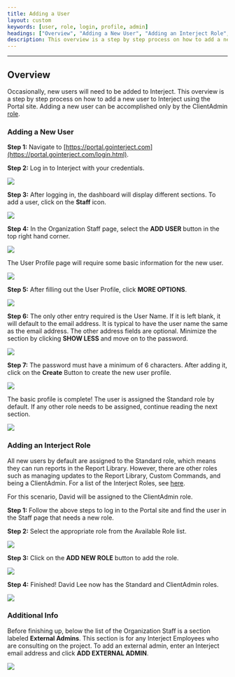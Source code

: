 ```yaml
---
title: Adding a User
layout: custom
keywords: [user, role, login, profile, admin]
headings: ["Overview", "Adding a New User", "Adding an Interject Role", "Additional Info"]
description: This overview is a step by step process on how to add a new user to Interject using the Portal site. Adding a new user can be accomplished only by the ClientAdmin role.
---
```

* * *

## Overview

Occasionally, new users will need to be added to Interject. This overview is a step by step process on how to add a new user to Interject using the Portal site. Adding a new user can be accomplished only by the ClientAdmin [role](/wPortal/INTERJECT-Roles.html#overview).

### Adding a New User

**Step 1:** Navigate to [https://portal.gointerject.com](https://portal.gointerject.com/login.html).

**Step 2:** Log in to Interject with your credentials.

![](/images/AddingAUser/01.png)
<br>

**Step 3:** After logging in, the dashboard will display different sections. To add a user, click on the **Staff** icon.

![](/images/AddingAUser/02.png)
<br>

**Step 4:** In the Organization Staff page, select the **ADD USER** button in the top right hand corner.

![](/images/AddingAUser/03.png)
<br>

The User Profile page will require some basic information for the new user.

![](/images/AddingAUser/04.png)
<br>

**Step 5:** After filling out the User Profile, click **MORE OPTIONS**.

![](/images/AddingAUser/05.png)
<br>

**Step 6:** The only other entry required is the User Name. If it is left blank, it will default to the email address. It is typical to have the user name the same as the email address. The other address fields are optional. Minimize the section by clicking **SHOW LESS** and move on to the password.

![](/images/AddingAUser/06.png)
<br>

**Step 7:** The password must have a minimum of 6 characters. After adding it, click on the **Create** Button to create the new user profile.

![](/images/AddingAUser/07.png)
<br>

The basic profile is complete! The user is assigned the Standard role by default. If any other role needs to be assigned, continue reading the next section.

![](/images/AddingAUser/08.png)
<br>

### Adding an Interject Role

All new users by default are assigned to the Standard role, which means they can run reports in the Report Library. However, there are other roles such as managing updates to the Report Library, Custom Commands, and being a ClientAdmin. For a list of the Interject Roles, see [here](/wPortal/INTERJECT-Roles.html#overview).

For this scenario, David will be assigned to the ClientAdmin role.

**Step 1:** Follow the above steps to log in to the Portal site and find the user in the Staff page that needs a new role.

**Step 2:** Select the appropriate role from the Available Role list.

![](/images/AddingAUser/09.png)
<br>

**Step 3:** Click on the **ADD NEW ROLE** button to add the role.

![](/images/AddingAUser/10.png)
<br>

**Step 4:** Finished! David Lee now has the Standard and ClientAdmin roles.

![](/images/AddingAUser/11.png)
<br>

### Additional Info

Before finishing up, below the list of the Organization Staff is a section labeled **External Admins**. This section is for any Interject Employees who are consulting on the project. To add an external admin, enter an Interject email address and click **ADD EXTERNAL ADMIN**.

![](/images/AddingAUser/12.png)
<br> 